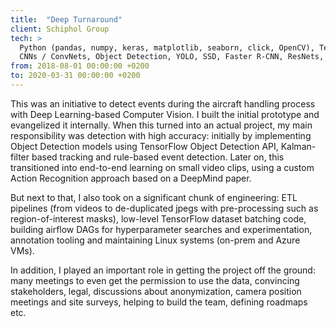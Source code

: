 ```yaml
---
title:  "Deep Turnaround"
client: Schiphol Group
tech: > 
  Python (pandas, numpy, keras, matplotlib, seaborn, click, OpenCV), TensorFlow, TensorFlow Object Detection API, TensorBoard,
  CNNs / ConvNets, Object Detection, YOLO, SSD, Faster R-CNN, ResNets, video activity recognition, Inception-based architectures, multi-task learning, Locality Similarity Hashing, Kalman filter tracking, Airflow, MLflow, Spark, Databricks, PostgreSQL, Linux, Azure
from: 2018-08-01 00:00:00 +0200 
to: 2020-03-31 00:00:00 +0200
---
```

This was an initiative to detect events during the aircraft handling process with Deep Learning-based Computer Vision. I built the initial prototype and evangelized it internally. When this turned into an actual project, my main responsibility was detection with high accuracy: initially by implementing Object Detection models using TensorFlow Object Detection API, Kalman-filter based tracking and rule-based event detection. Later on, this transitioned into end-to-end learning on small video clips, using a custom Action Recognition approach based on a DeepMind paper. 

But next to that, I also took on a significant chunk of engineering: ETL pipelines (from videos to de-duplicated jpegs with pre-processing such as region-of-interest masks), low-level TensorFlow dataset batching code, building airflow DAGs for hyperparameter searches and experimentation, annotation tooling and maintaining Linux systems (on-prem and Azure VMs).

In addition, I played an important role in getting the project off the ground: many meetings to even get the permission to use the data, convincing stakeholders, legal, discussions about anonymization, camera position meetings and site surveys, helping to build the team, defining roadmaps etc.
